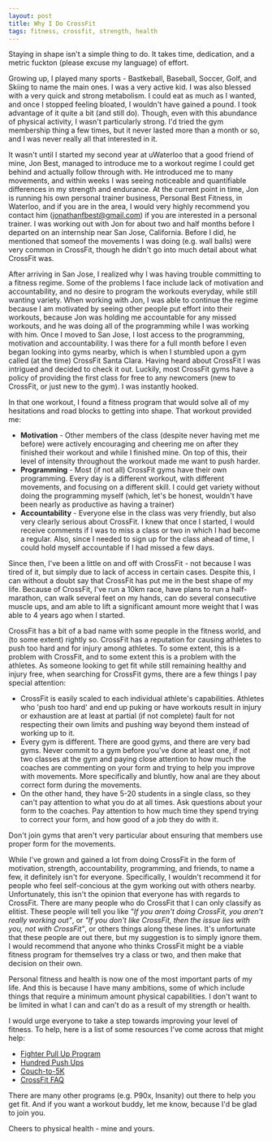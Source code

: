 ```yaml
---
layout: post
title: Why I Do CrossFit
tags: fitness, crossfit, strength, health
---
```


Staying in shape isn't a simple thing to do. It takes time, dedication, and a metric fuckton (please excuse my language) of effort. 

Growing up, I played many sports - Bastkeball, Baseball, Soccer, Golf, and Skiing to name the main ones. I was a very active kid. I was also blessed with a very quick and strong metabolism. I could eat as much as I wanted, and once I stopped feeling bloated, I wouldn't have gained a pound. I took advantage of it quite a bit (and still do). Though, even with this abundance of physical activity, I wasn't particularly strong. I'd tried the gym membership thing a few times, but it never lasted more than a month or so, and I was never really all that interested in it.

It wasn't until I started my second year at uWaterloo that a good friend of mine, Jon Best, managed to introduce me to a workout regime I could get behind and actually follow through with. He introduced me to many movements, and within weeks I was seeing noticeable and quantifiable differences in my strength and endurance. At the current point in time, Jon is running his own personal trainer business, Personal Best Fitness, in Waterloo, and if you are in the area, I would very highly recommend you contact him (jonathanfbest@gmail.com) if you are interested in a personal trainer. I was working out with Jon for about two and half months before I departed on an internship near San Jose, California. Before I did, he mentioned that someof the movements I was doing (e.g. wall balls) were very common in CrossFit, though he didn't go into much detail about what CrossFit was.

After arriving in San Jose, I realized why I was having trouble committing to a fitness regime. Some of the problems I face include lack of motivation and accountability, and no desire to program the workouts everyday, while still wanting variety. When working with Jon, I was able to continue the regime because I am motivated by seeing other people put effort into their workouts, because Jon was holding me accountable for any missed workouts, and he was doing all of the programming while I was working with him. Once I moved to San Jose, I lost access to the programming, motivation and accountability. I was there for a full month before I even began looking into gyms nearby, which is when I stumbled upon a gym called (at the time) CrossFit Santa Clara. Having heard about CrossFit I was intrigued and decided to check it out. Luckily, most CrossFit gyms have a policy of providing the first class for free to any newcomers (new to CrossFit, or just new to the gym). I was instantly hooked.

In that one workout, I found a fitness program that would solve all of my hesitations and road blocks to getting into shape. That workout provided me:

* **Motivation** - Other members of the class (despite never having met me before) were actively encouraging and cheering me on after they finished their workout and while I finished mine. On top of this, their level of intensity throughout the workout made me want to push harder.
* **Programming** - Most (if not all) CrossFit gyms have their own programming. Every day is a different workout, with different movements, and focusing on a different skill. I could get variety without doing the programming myself (which, let's be honest, wouldn't have been nearly as productive as having a trainer)
* **Accountability** - Everyone else in the class was very friendly, but also very clearly serious about CrossFit. I knew that once I started, I would receive comments if I was to miss a class or two in which I had become a regular. Also, since I needed to sign up for the class ahead of time, I could hold myself accountable if I had missed a few days.

Since then, I've been a little on and off with CrossFit - not because I was tired of it, but simply due to lack of access in certain cases. Despite this, I can without a doubt say that CrossFit has put me in the best shape of my life. Because of CrossFit, I've run a 10km race, have plans to run a half-marathon, can walk several feet on my hands, can do several consecutive muscle ups, and am able to lift a significant amount more weight that I was able to 4 years ago when I started.

CrossFit has a bit of a bad name with some people in the fitness world, and (to some extent) rightly so. CrossFit has a reputation for causing athletes to push too hard and for injury among athletes. To some extent, this is a problem with CrossFit, and to some extent this is a problem with the athletes. As someone looking to get fit while still remaining healthy and injury free, when searching for CrossFit gyms, there are a few things I pay special attention:

* CrossFit is easily scaled to each individual athlete's capabilities. Athletes who 'push too hard' and end up puking or have workouts result in injury or exhaustion are at least at partial (if not complete) fault for not respecting their own limits and pushing way beyond them instead of working up to it.
* Every gym is different. There are good gyms, and there are very bad gyms. Never commit to a gym before you've done at least one, if not two classes at the gym and paying close attention to how much the coaches are commenting on your form and trying to help you improve with movements. More specifically and bluntly, how anal are they about correct form during the movements.
* On the other hand, they have 5-20 students in a single class, so they can't pay attention to what you do at all times. Ask questions about your form to the coaches. Pay attention to how much time they spend trying to correct your form, and how good of a job they do with it.

Don't join gyms that aren't very particular about ensuring that members use proper form for the movements.

While I've grown and gained a lot from doing CrossFit in the form of motivation, strength, accountability, programming, and friends, to name a few, it definitely isn't for everyone. Specifically, I wouldn't recommend it for people who feel self-concious at the gym working out with others nearby. Unfortunately, this isn't the opinion that everyone has with regards to CrossFit. There are many people who do CrossFit that I can only classify as elitist. These people will tell you like *"If you aren't doing CrossFit, you aren't really working out"*, or *"If you don't like CrossFit, then the issue lies with you, not with CrossFit"*, or others things along these lines. It's unfortunate that these people are out there, but my suggestion is to simply ignore them. I would recommend that anyone who thinks CrossFit might be a viable fitness program for themselves try a class or two, and then make that decision on their own.

Personal fitness and health is now one of the most important parts of my life. And this is because I have many ambitions, some of which include things that require a minimum amount physical capabilities. I don't want to be limited in what I can and can't do as a result of my strength or health.

I would urge everyone to take a step towards improving your level of fitness. To help, here is a list of some resources I've come across that might help:

* [Fighter Pull Up Program](http://www.kbnj.com/FighterPullupByPavel.htm)
* [Hundred Push Ups](http://hundredpushups.com/index.html)
* [Couch-to-5K](http://www.coolrunning.com/engine/2/2_3/181.shtml)
* [CrossFit FAQ](http://www.crossfit.com/cf-info/faq.html)

There are many other programs (e.g. P90x, Insanity) out there to help you get fit. And if you want a workout buddy, let me know, because I'd be glad to join you.

Cheers to physical health - mine and yours.